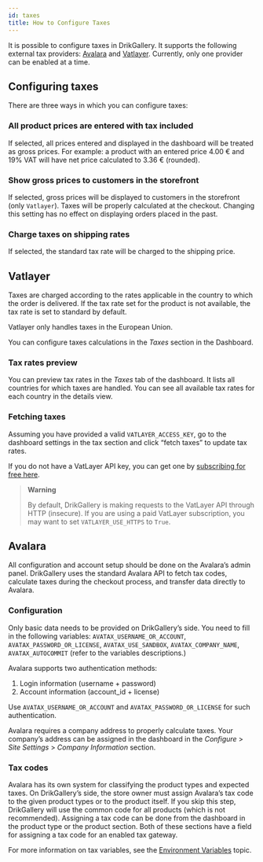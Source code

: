 ```yaml
---
id: taxes
title: How to Configure Taxes
---
```


It is possible to configure taxes in DrikGallery. It supports the following external tax providers: [Avalara](https://www.avalara.com/) and [Vatlayer](https://vatlayer.com/). Currently, only one provider can be enabled at a time.


## Configuring taxes

There are three ways in which you can configure taxes:


### All product prices are entered with tax included

If selected, all prices entered and displayed in the dashboard will be treated as gross prices. For example: a product with an entered price 4.00 € and 19% VAT will have net price calculated to 3.36 € (rounded).


### Show gross prices to customers in the storefront

If selected, gross prices will be displayed to customers in the storefront (only `Vatlayer`). Taxes will be properly calculated at the checkout. Changing this setting has no effect on displaying orders placed in the past.


### Charge taxes on shipping rates

If selected, the standard tax rate will be charged to the shipping price.


## Vatlayer

Taxes are charged according to the rates applicable in the country to which the order is delivered. If the tax rate set for the product is not available, the tax rate is set to standard by default.

Vatlayer only handles taxes in the European Union.

You can configure taxes calculations in the _Taxes_ section in the Dashboard.


### Tax rates preview

You can preview tax rates in the _Taxes_ tab of the dashboard. It lists all countries for which taxes are handled. You can see all available tax rates for each country in the details view.


### Fetching taxes

Assuming you have provided a valid `VATLAYER_ACCESS_KEY`, go to the dashboard settings in the tax section and click “fetch taxes” to update tax rates.

If you do not have a VatLayer API key, you can get one by [subscribing for free here](https://vatlayer.com/signup?plan=9).

> **Warning**
>
> By default, DrikGallery is making requests to the VatLayer API through HTTP (insecure). If you are using a paid VatLayer subscription, you may want to set `VATLAYER_USE_HTTPS` to `True`.


## Avalara

All configuration and account setup should be done on the Avalara’s admin panel. DrikGallery uses the standard Avalara API to fetch tax codes, calculate taxes during the checkout process, and transfer data directly to Avalara.


### Configuration

Only basic data needs to be provided on DrikGallery’s side. You need to fill in the following variables: `AVATAX_USERNAME_OR_ACCOUNT`, `AVATAX_PASSWORD_OR_LICENSE`, `AVATAX_USE_SANDBOX`, `AVATAX_COMPANY_NAME`, `AVATAX_AUTOCOMMIT` (refer to the variables descriptions.)

Avalara supports two authentication methods:

1. Login information (username + password)
2. Account information (account_id + license)

Use `AVATAX_USERNAME_OR_ACCOUNT` and `AVATAX_PASSWORD_OR_LICENSE` for such authentication.

Avalara requires a company address to properly calculate taxes. Your company’s address can be assigned in the dashboard in  the _Configure_ > _Site Settings_ > _Company Information_ section.


### Tax codes

Avalara has its own system for classifying the product types and expected taxes. On DrikGallery’s side, the store owner must assign Avalara’s tax code to the given product types or to the product itself. If you skip this step, DrikGallery will use the common code for all products (which is not recommended). Assigning a tax code can be done from the dashboard in the product type or the product section. Both of these sections have a field for assigning a tax code for an enabled tax gateway.

For more information on tax variables, see the [Environment Variables](customization/environment-variables) topic.
